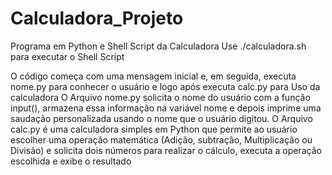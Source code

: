 # Calculadora_Projeto
 Programa em Python e Shell Script da Calculadora
Use ./calculadora.sh para executar o Shell Script

O código começa com uma mensagem inicial e, em seguida, executa nome.py para conhecer o usuário e logo após executa calc.py para Uso da calculadora
O Arquivo nome.py solicita o nome do usuário com a função input(), armazena essa informação na variável nome e depois imprime uma saudação personalizada usando o nome que o usuário digitou.
O Arquivo calc.py é uma calculadora simples em Python que permite ao usuário escolher uma operação matemática (Adição, subtração, Multiplicação ou Divisão) e solicita dois números para realizar o cálculo, executa a operação escolhida e exibe o resultado
